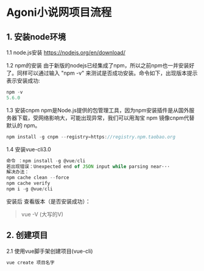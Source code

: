 # Agoni小说网项目流程
## 1. 安装node环境
1.1 node.js安装
https://nodejs.org/en/download/

1.2 npm的安装
由于新版的nodejs已经集成了npm，所以之前npm也一并安装好了。同样可以通过输入 "npm -v" 来测试是否成功安装。命令如下，出现版本提示表示安装成功:
```javascript
npm -v
5.6.0
```
1.3 安装cnpm
npm是Node.js提供的包管理工具，因为npm安装插件是从国外服务器下载，受网络影响大，可能出现异常，我们可以用淘宝 npm 镜像cnpm代替默认的 npm。
```javascript
npm install -g cnpm --registry=https://registry.npm.taobao.org 
```

1.4 安装vue-cli3.0
```javascript
命令 ：npm install -g @vue/cli
若出现错误：Unexpected end of JSON input while parsing near···
解决办法：
npm cache clean --force
npm cache verify
npm i -g @vue/cli
```
安装后
查看版本（是否安装成功）：
>vue -V (大写的V)

## 2. 创建项目
2.1 使用vue脚手架创建项目(vue-cli)
```javascript
vue create 项目名字
```

